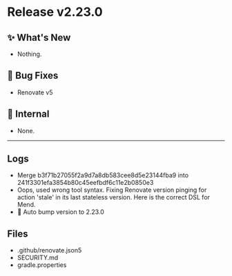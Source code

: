 # Release v2.23.0

## ✨ What's New

- Nothing.

## 🐛 Bug Fixes

- Renovate v5

## 🔬 Internal

- None.

---

## Logs

- Merge b3f71b27055f2a9d7a8db583cee8d5e23144fba9 into 241f3301efa3854b80c45eefbdf6c11e2b0850e3
- Oops, used wrong tool syntax. Fixing Renovate version pinging for action 'stale' in its last stateless version. Here is the correct DSL for Mend.
- 🔼 Auto bump version to 2.23.0


## Files

- .github/renovate.json5
- SECURITY.md
- gradle.properties

